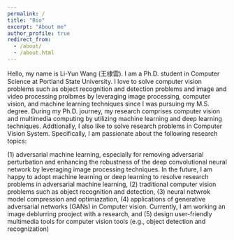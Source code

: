 ```yaml
---
permalink: /
title: "Bio"
excerpt: "About me"
author_profile: true
redirect_from: 
  - /about/
  - /about.html
---
```


Hello, my name is Li-Yun Wang (王棣雲). I am a Ph.D. student in Computer Science at Portland State University. I love to solve computer vision problems such as object recognition and detection problems and image and video processing prolbmes by leveraging image processing, computer vision, and machine learning techniques since I was pursuing my M.S. degree. During my Ph.D. journey, my research comprises computer vision and multimedia computing by utilizing machine learning and deep learning techniques. Addtionally, I also like to solve research problems in Computer Vision System. Specifically, I am passionate about the following research topics:

(1) adversarial machine learning, especially for removing adversarial perturbation and enhancing the robustness of the deep convolutional neural network by leveraging image processing techniques. In the future, I am happy to adopt machine learning or deep learning to resolve research problems in adversarial machine learning,
(2) traditional computer vision problems such as object recognition and detection,
(3) neural netwrok model compression and optimiazation,
(4) applications of generative adversarial networks (GANs) in Computer vision. Currently, I am working an image deblurring prooject with a research, and
(5) design user-friendly multimedia tools for computer vision tools (e.g., object detection and recognization)

